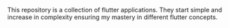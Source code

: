 This repository is a collection of flutter applications. They start simple and 
increase in complexity ensuring my mastery in different flutter concepts.
